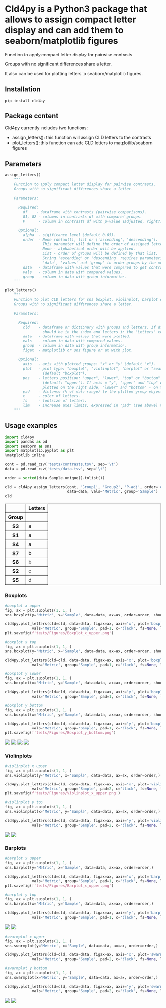 # Cld4py is a Python3 package that allows to assign compact letter display and can add them to seaborn/matplotlib figures

Function to apply compact letter display for pairwise contrasts.

Groups with no significant differences share a letter.

It also can be used for plotting letters to seaborn/matplotlib figures.

## Installation


```python
pip install cld4py
```

## Package content

Cld4py currently includes two functions:
- assign_letters(): this function will assign CLD letters to the contrasts
- plot_letters(): this function can add CLD letters to matplotlib/seaborn figures

## Parameters


```python
assign_letters()
    """
    Function to apply compact letter display for pairwise contrasts.
    Groups with no significant differences share a letter.
    
    Parameters:
    
      Required:
        df    - dataframe with contrasts (pairwise comparisons).
        G1, G2 - columns in contrasts df with compared groups.
        P      - column in contrasts df with p-value (adjusted, right?).
        
      Optional:
        alpha  - sigificance level (default 0.05).
        order  - None (default), list or ['ascending', 'descending'].
                 This parameter will define the order of assigned letters.
                 None - alphabetical order will be applied.
                 List - order of groups will be defined by that list.
                 String 'ascending' or 'descending' requires parameters
                 'data', 'values' and 'group' to order groups by the mean.
        data   - dataframe with values that were compared to get contrasts.
        vals   - column in data with compared values.
        group  - column in data with group information.
    """
        
plot_letters()
    """
    Function to plot CLD letters for sns boxplot, violinplot, barplot or swarmplot.
    Groups with no significant differences share a letter.
    
    Parameters:
    
      Required:
        cld    - dataframe or dictionary with groups and letters. If df then groups 
                 should be in the index and letters in the "Letters" column.
        data   - dataframe with values that were plotted.
        vals   - column in data with compared values.
        group  - column in data with group information.
        figax  - matplotlib or sns figure or ax with plot.
        
      Optional:
        axis   - axis with plotted groups: "x" or "y" (default "x").
        plot   - plot type: "boxplot", "violinplot", "barplot" or "swarmplot"
                 (default "boxplot").
        pos    - letters position: "upper", "lower", "top" or "bottom" 
                 (default: "upper"). If axis = "y", "upper" and "top" will be 
                 plotted on the right side, "lower" and "bottom" - on the left.
        pad    - distance (% of data range) to the plotted group object (default 1).     
        c      - color of letters.
        fs     - fontsize of letters.
        lim    - increase axes limits, expressed in "pad" (see above) values (default 0)
    """
```

## Usage examples


```python
import cld4py
import pandas as pd
import seaborn as sns
import matplotlib.pyplot as plt
%matplotlib inline

cont = pd.read_csv('tests/contrasts.tsv', sep='\t')
data = pd.read_csv('tests/data.tsv', sep='\t')

order = sorted(data.Sample.unique().tolist())

cld = cld4py.assign_letters(cont, 'Group1', 'Group2', 'P-adj', order='descending', 
                            data=data, vals='Metric', group='Sample')
cld
```




<div>

<table border="1" class="dataframe">
  <thead>
    <tr style="text-align: right;">
      <th></th>
      <th>Letters</th>
    </tr>
    <tr>
      <th>Group</th>
      <th></th>
    </tr>
  </thead>
  <tbody>
    <tr>
      <th>S3</th>
      <td>a</td>
    </tr>
    <tr>
      <th>S1</th>
      <td>a</td>
    </tr>
    <tr>
      <th>S4</th>
      <td>a</td>
    </tr>
    <tr>
      <th>S7</th>
      <td>b</td>
    </tr>
    <tr>
      <th>S6</th>
      <td>b</td>
    </tr>
    <tr>
      <th>S2</th>
      <td>c</td>
    </tr>
    <tr>
      <th>S5</th>
      <td>d</td>
    </tr>
  </tbody>
</table>
</div>



### Boxplots


```python
#boxplot x upper
fig, ax = plt.subplots(1, 1, )
sns.boxplot(y='Metric', x='Sample', data=data, ax=ax, order=order, showfliers=False)

cld4py.plot_letters(cld=cld, data=data, figax=ax, axis='x', plot='boxplot', pos='upper', 
            vals='Metric', group='Sample', pad=1, c='black', fs=None, lim=1)
plt.savefig(f'tests/Figures/Boxplot_x_upper.png')

#boxplot x top
fig, ax = plt.subplots(1, 1, )
sns.boxplot(y='Metric', x='Sample', data=data, ax=ax, order=order, showfliers=False)

cld4py.plot_letters(cld=cld, data=data, figax=ax, axis='x', plot='boxplot', pos='top', 
            vals='Metric', group='Sample', pad=1, c='black', fs=None, lim=2)

#boxplot y lower
fig, ax = plt.subplots(1, 1, )
sns.boxplot(x='Metric', y='Sample', data=data, ax=ax, order=order, showfliers=False)

cld4py.plot_letters(cld=cld, data=data, figax=ax, axis='y', plot='boxplot', pos='lower', 
            vals='Metric', group='Sample', pad=1, c='black', fs=None, lim=2)

#boxplot y bottom
fig, ax = plt.subplots(1, 1, )
sns.boxplot(x='Metric', y='Sample', data=data, ax=ax, order=order, showfliers=False)

cld4py.plot_letters(cld=cld, data=data, figax=ax, axis='y', plot='boxplot', pos='bottom', 
            vals='Metric', group='Sample', pad=1, c='black', fs=None, lim=2)
plt.savefig(f'tests/Figures/Boxplot_y_bottom.png')
```

![](tests/figs_readme/output_11_0.png)
![](tests/figs_readme/output_11_1.png)
![](tests/figs_readme/output_11_2.png)
![](tests/figs_readme/output_11_3.png)

### Violinplots


```python
#violinplot x upper
fig, ax = plt.subplots(1, 1, )
sns.violinplot(y='Metric', x='Sample', data=data, ax=ax, order=order,)

cld4py.plot_letters(cld=cld, data=data, figax=ax, axis='x', plot='violinplot', pos='upper', 
            vals='Metric', group='Sample', pad=2, c='black', fs=None, lim=2)
plt.savefig(f'tests/Figures/Violinplot_x_upper.png')

#violinplot y top
fig, ax = plt.subplots(1, 1, )
sns.violinplot(x='Metric', y='Sample', data=data, ax=ax, order=order,)

cld4py.plot_letters(cld=cld, data=data, figax=ax, axis='y', plot='violinplot', pos='top', 
            vals='Metric', group='Sample', pad=2, c='black', fs=None, lim=2)

```

![](tests/figs_readme/output_13_0.png)
![](tests/figs_readme/output_13_1.png)

### Barplots


```python
#barplot x upper
fig, ax = plt.subplots(1, 1, )
sns.barplot(y='Metric', x='Sample', data=data, ax=ax, order=order,)

cld4py.plot_letters(cld=cld, data=data, figax=ax, axis='x', plot='barplot', pos='upper', 
            vals='Metric', group='Sample', pad=1, c='black', fs=None, lim=2)
plt.savefig(f'tests/Figures/Barplot_x_upper.png')

#barplot y top
fig, ax = plt.subplots(1, 1, )
sns.barplot(x='Metric', y='Sample', data=data, ax=ax, order=order,)

cld4py.plot_letters(cld=cld, data=data, figax=ax, axis='y', plot='barplot', pos='top', 
            vals='Metric', group='Sample', pad=1, c='black', fs=None, lim=2)
```

![](tests/figs_readme/output_15_0.png)
![](tests/figs_readme/output_15_1.png)


```python
#swarmplot x upper
fig, ax = plt.subplots(1, 1, )
sns.swarmplot(y='Metric', x='Sample', data=data, ax=ax, order=order,)

cld4py.plot_letters(cld=cld, data=data, figax=ax, axis='x', plot='swarmplot', pos='upper', 
            vals='Metric', group='Sample', pad=2, c='black', fs=None, lim=2)

#swarmplot y bottom
fig, ax = plt.subplots(1, 1, )
sns.swarmplot(x='Metric', y='Sample', data=data, ax=ax, order=order,)

cld4py.plot_letters(cld=cld, data=data, figax=ax, axis='y', plot='swarmplot', pos='bottom', 
            vals='Metric', group='Sample', pad=2, c='black', fs=None, lim=2)
```

![](tests/figs_readme/output_17_0.png)
![](tests/figs_readme/output_17_1.png)


```python

```
